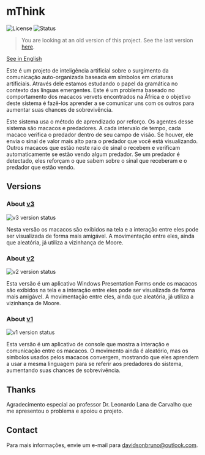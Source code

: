 # mThink

![License](https://img.shields.io/github/license/davidsonbsilva/aquascript.svg) ![Status](https://img.shields.io/badge/status-deprecated-red)

> You are looking at an old version of this project. See the last version [here](https://github.com/davidsonbrsilva/simps).

[See in English](README.md)

Este é um projeto de inteligência artificial sobre o surgimento da comunicação auto-organizada baseada em símbolos em criaturas artificiais. Através dele estamos estudando o papel da gramática no contexto das línguas emergentes. Este é um problema baseado no comportamento dos macacos vervets encontrados na África e o objetivo deste sistema é fazê-los aprender a se comunicar uns com os outros para aumentar suas chances de sobrevivência.

Este sistema usa o método de aprendizado por reforço. Os agentes desse sistema são macacos e predadores. A cada intervalo de tempo, cada macaco verifica o predador dentro de seu campo de visão. Se houver, ele envia o sinal de valor mais alto para o predador que você está visualizando. Outros macacos que estão neste raio de sinal o recebem e verificam automaticamente se estão vendo algum predador. Se um predador é detectado, eles reforçam o que sabem sobre o sinal que receberam e o predador que estão vendo.

## Versions

### About [v3](https://github.com/davidsonbrsilva/mThink/tree/master/v3)
![v3 version status](https://img.shields.io/badge/status-deprecated-red.svg)

Nesta versão os macacos são exibidos na tela e a interação entre eles pode ser visualizada de forma mais amigável. A movimentação entre eles, ainda que aleatória, já utiliza a vizinhança de Moore.

### About [v2](https://github.com/davidsonbrsilva/mThink/tree/master/v2)
![v2 version status](https://img.shields.io/badge/status-deprecated-red.svg)

Esta versão é um aplicativo Windows Presentation Forms onde os macacos são exibidos na tela e a interação entre eles pode ser visualizada de forma mais amigável. A movimentação entre eles, ainda que aleatória, já utiliza a vizinhança de Moore.

### About [v1](https://github.com/davidsonbrsilva/mThink/tree/master/v1)
![v1 version status](https://img.shields.io/badge/status-deprecated-red.svg)

Esta versão é um aplicativo de console que mostra a interação e comunicação entre os macacos. O movimento ainda é aleatório, mas os símbolos usados pelos macacos convergem, mostrando que eles aprendem a usar a mesma linguagem para se referir aos predadores do sistema, aumentando suas chances de sobrevivência.

## Thanks
Agradecimento especial ao professor Dr. Leonardo Lana de Carvalho que me apresentou o problema e apoiou o projeto.

## Contact
Para mais informações, envie um e-mail para <davidsonbruno@outlook.com>.
